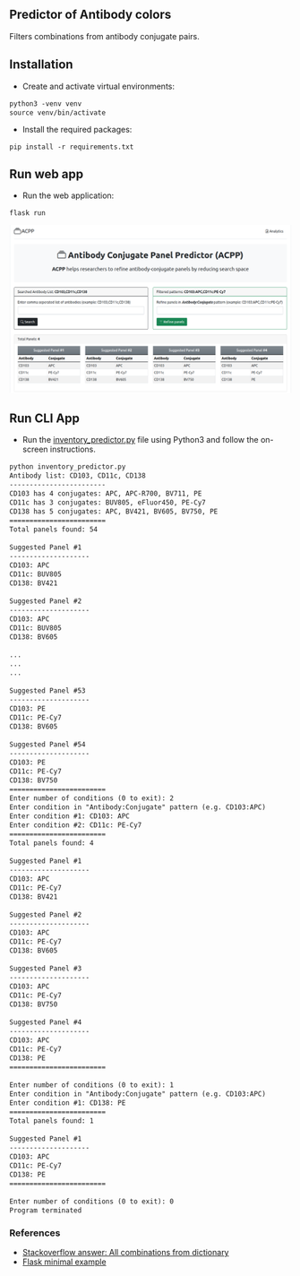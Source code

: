 ## Predictor of Antibody colors

Filters combinations from antibody conjugate pairs.

## Installation
- Create and activate virtual environments:
```shell
python3 -venv venv
source venv/bin/activate
```
- Install the required packages:
```shell
pip install -r requirements.txt
```

## Run web app

- Run the web application:

```shell
flask run
```

![alt web app demo](screenshots/dashboard.png)

## Run CLI App

- Run the [inventory_predictor.py](inventory_predictor.py) file using Python3
  and follow the on-screen instructions.

```text
python inventory_predictor.py
Antibody list: CD103, CD11c, CD138
------------------------
CD103 has 4 conjugates: APC, APC-R700, BV711, PE
CD11c has 3 conjugates: BUV805, eFluor450, PE-Cy7
CD138 has 5 conjugates: APC, BV421, BV605, BV750, PE
========================
Total panels found: 54

Suggested Panel #1
--------------------
CD103: APC
CD11c: BUV805
CD138: BV421

Suggested Panel #2
--------------------
CD103: APC
CD11c: BUV805
CD138: BV605

...
...
...

Suggested Panel #53
--------------------
CD103: PE
CD11c: PE-Cy7
CD138: BV605

Suggested Panel #54
--------------------
CD103: PE
CD11c: PE-Cy7
CD138: BV750
========================
Enter number of conditions (0 to exit): 2
Enter condition in "Antibody:Conjugate" pattern (e.g. CD103:APC)
Enter condition #1: CD103: APC
Enter condition #2: CD11c: PE-Cy7
========================
Total panels found: 4

Suggested Panel #1
--------------------
CD103: APC
CD11c: PE-Cy7
CD138: BV421

Suggested Panel #2
--------------------
CD103: APC
CD11c: PE-Cy7
CD138: BV605

Suggested Panel #3
--------------------
CD103: APC
CD11c: PE-Cy7
CD138: BV750

Suggested Panel #4
--------------------
CD103: APC
CD11c: PE-Cy7
CD138: PE
========================

Enter number of conditions (0 to exit): 1
Enter condition in "Antibody:Conjugate" pattern (e.g. CD103:APC)
Enter condition #1: CD138: PE
========================
Total panels found: 1

Suggested Panel #1
--------------------
CD103: APC
CD11c: PE-Cy7
CD138: PE
========================

Enter number of conditions (0 to exit): 0
Program terminated
```

### References

- [Stackoverflow answer: All combinations from dictionary](https://stackoverflow.com/a/61335465/3129414)
- [Flask minimal example](https://flask.palletsprojects.com/en/2.2.x/quickstart/#a-minimal-application)